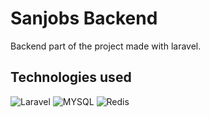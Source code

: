 
# Sanjobs Backend

Backend part of the project made with laravel.

## Technologies used

![Laravel](https://img.shields.io/badge/laravel-%23FF2D20.svg?style=for-the-badge&logo=laravel&logoColor=white)
![MYSQL](https://img.shields.io/badge/mysql-%2300f.svg?style=for-the-badge&logo=mysql&logoColor=white)
![Redis](https://img.shields.io/badge/redis-%23DD0031.svg?style=for-the-badge&logo=redis&logoColor=white)
